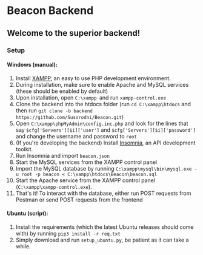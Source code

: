 # Beacon Backend
## Welcome to the superior backend!
### Setup
#### Windows (manual):
1. Install <a href="https://www.apachefriends.org/index.html">XAMPP</a>, an easy to use PHP development environment.
2. During installation, make sure to enable Apache and MySQL services (these should be enabled by default)
3. Upon installation, open `C:\xampp `and run `xampp-control.exe`
4. Clone the backend into the htdocs folder (run `cd C:\xampp\htdocs` and then run `git clone -b backend https://github.com/Susorodni/Beacon.git`)
5. Open `C:\xampp\phpMyAdmin\config.inc.php` and look for the lines that say `$cfg['Servers'][$i]['user']` and `$cfg['Servers'][$i]['password']` and change the username and password to `root`
6. (If you're developing the backend) Install <a href="http://insomnia.rest/download/">Insomnia</a>, an API development toolkit.
7. Run Insomnia and import `beacon.json`
8.  Start the MySQL services from the XAMPP control panel
9. Import the MySQL database by running `C:\xampp\mysql\bin\mysql.exe -u root -p beacon < C:\xampp\htdocs\Beacon\beacon.sql`
10. Start the Apache service from the XAMPP control panel (`C:\xampp\xampp-control.exe`).
11. That's it! To interact with the database, either run POST requests from Postman or send POST requests from the frontend

#### Ubuntu (script):
1. Install the requirements (which the latest Ubuntu releases should come with) by running `pip3 install -r req.txt`
2. Simply download and run `setup_ubuntu.py`, be patient as it can take a while.